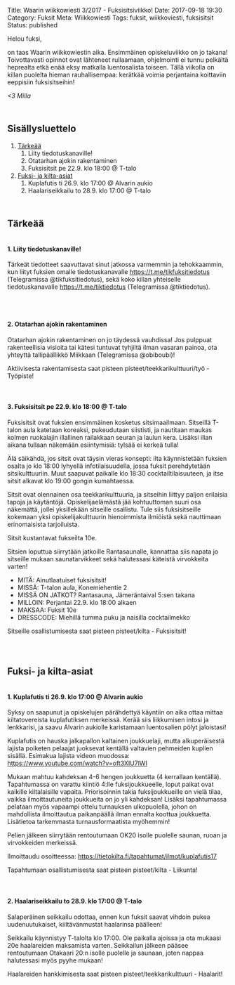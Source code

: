 Title: Waarin wiikkowiesti 3/2017 - Fuksisitsiviikko!
Date: 2017-09-18 19:30
Category: Fuksit
Meta: Wiikkowiesti
Tags: fuksit, wiikkoviesti, fuksisitsit
Status: published

Helou fuksi,

on taas Waarin wiikkowiestin aika. Ensimmäinen opiskeluviikko on jo takana! Toivottavasti opinnot ovat lähteneet rullaamaan, ohjelmointi ei tunnu pelkältä heprealta etkä enää eksy matkalla luentosalista toiseen. Tällä viikolla on killan puolelta hieman rauhallisempaa: kerätkää voimia perjantaina koittaviin eeppisiin fuksisitseihin!

<em>&lt;3 Milla</em>

<h2><div id="contents" class="small box">&nbsp;</div>Sisällysluettelo</h2>

1. <a href="#tarkeaa">Tärkeää</a>
    1. Liity tiedotuskanaville!
    2. Otatarhan ajokin rakentaminen
    3. Fuksisitsit pe 22.9. klo 18:00 @ T-talo
2. <a href="#fktapahtumat">Fuksi- ja kilta-asiat</a>
	1. Kuplafutis ti 26.9. klo 17:00 @ Alvarin aukio
	2. Haalariseikkailu to 28.9. klo 17:00 @ T-talo


<h2><div id="tarkeaa" class="small box">&nbsp;</div>Tärkeää</h2>

<h4><div class="box leima">&nbsp;</div>1. Liity tiedotuskanaville!</h4>

Tärkeät tiedotteet saavuttavat sinut jatkossa varmemmin ja tehokkaammin, kun liityt fuksien omalle tiedotuskanavalle <https://t.me/tikfuksitiedotus> (Telegramissa @tikfuksitiedotus), sekä koko killan yhteiselle tiedotuskanavalle <https://t.me/tiktiedotus> (Telegramissa @tiktiedotus).

<br/>

<h4><div class="box leima">&nbsp;</div>2. Otatarhan ajokin rakentaminen</h4>

Otatarhan ajokin rakentaminen on jo täydessä vauhdissa! Jos pulppuat rakenteellisia visioita tai kätesi tuntuvat tyhjiltä ilman vasaran painoa, ota yhteyttä tallipäällikkö Miikkaan (Telegramissa @obiboubi)!

<div class="piste tyo">Aktiivisesta rakentamisesta saat pisteen pisteet/teekkarikulttuuri/työ - Työpiste!</div>

<br/>

<h4><div class="box leima">&nbsp;</div>3. Fuksisitsit pe 22.9. klo 18:00 @ T-talo</h4>

Fuksisitsit ovat fuksien ensimmäinen kosketus sitsimaailmaan. Sitseillä T-talon aula katetaan koreaksi, pukeudutaan siististi, ja nautitaan maukas kolmen ruokalajin illallinen railakkaan seuran ja laulun kera. Lisäksi illan aikana tullaan näkemään esiintymisiä: tylsää ei kerkeä tulla!

Älä säikähdä, jos sitsit ovat täysin vieras konsepti: ilta käynnistetään fuksien osalta jo klo 18:00 lyhyellä infotilaisuudella, jossa fuksit perehdytetään sitsikulttuuriin. Muut saapuvat paikalle klo 18:30 cocktailtilaisuuteen, ja itse sitsit alkavat klo 19:00 gongin kumahtaessa.

Sitsit ovat olennainen osa teekkarikulttuuria, ja sitseihin liittyy paljon erilaisia tapoja ja käytäntöjä. Opiskelijaelämästä jää kohtuuttoman suuri osa näkemättä, jollei yksillekään sitseille osallistu. Tule siis fuksisitseille kokemaan yksi opiskelijakulttuurin hienoimmista ilmiöistä sekä nauttimaan erinomaisista tarjoiluista.

Sitsit kustantavat fukseilta 10e.

Sitsien loputtua siirrytään jatkoille Rantasaunalle, kannattaa siis napata jo sitseille mukaan saunatarvikkeet sekä halutessasi käteistä virvokkeita varten!

* MITÄ: Ainutlaatuiset fuksisitsit!
* MISSÄ: T-talon aula, Konemiehentie 2
* MISSÄ ON JATKOT? Rantasauna, Jämeräntaival 5:sen takana
* MILLOIN: Perjantai 22.9. klo 18:00 alkaen
* MAKSAA: Fuksit 10e
* DRESSCODE: Miehillä tumma puku ja naisilla cocktailmekko

<div class="piste kilta">Sitseille osallistumisesta saat pisteen pisteet/kilta - Fuksisitsit!</div>

<br/>

<h2><div id="fktapahtumat" class="small box">&nbsp;</div>Fuksi- ja kilta-asiat</h2>

<h4><div class="box leima">&nbsp;</div>1. Kuplafutis ti 26.9. klo 17:00 @ Alvarin aukio</h4>

Syksy on saapunut ja opiskelujen pärähdettyä käyntiin on aika ottaa mittaa kiltatovereista kuplafutiksen merkeissä. Kerää siis liikkumisen intosi ja lenkkarisi, ja saavu Alvarin aukiolle karistamaan luentosalien pölyt jaloistasi!

Kuplafutis on hauska jalkapallon kaltainen joukkuelaji, mutta alkuperäisestä lajista poiketen pelaajat juoksevat kentällä valtavien pehmeiden kuplien sisällä. Esimakua lajista videon muodossa: <https://www.youtube.com/watch?v=oft3XIU7lWI>

Mukaan mahtuu kahdeksan 4-6 hengen joukkuetta (4 kerrallaan kentällä). Tapahtumassa on varattu kiintiö 4:lle fuksijoukkueelle, loput paikat ovat kaikille kiltalaisille vapaita. Priorisoinnin takia fuksijoukkueille on vielä tilaa, vaikka ilmoittautuneita joukkueita on jo yli kahdeksan! Lisäksi tapahtumassa pelataan myös vapaampi ottelu turnauksen ulkopuolella, johon on mahdollista ilmoittautua paikanpäällä ilman ennalta koottua joukkuetta. Lisätietoa tarkemmasta turnausformaatista myöhemmin!

Pelien jälkeen siirrytään rentoutumaan OK20 isolle puolelle saunan, ruoan ja virvokkeiden merkeissä.

Ilmoittaudu osoitteessa: <https://tietokilta.fi/tapahtumat/ilmot/kuplafutis17>

<div class="piste kilta">Tapahtumaan osallistumisesta saat pisteen pisteet/kilta - Liikunta!</div>

<br/>

<h4><div class="box leima">&nbsp;</div>2. Haalariseikkailu to 28.9. klo 17:00 @ T-talo</h4>

Salaperäinen seikkailu odottaa, ennen kun fuksit saavat vihdoin pukea uudenuutukaiset, kiiltävänmustat haalarinsa päälleen!

Seikkailu käynnistyy T-talolta klo 17:00. Ole paikalla ajoissa ja ota mukaasi 20e haalareiden maksamista varten. Seikkailun jälkeen pääsee rentoutumaan Otakaari 20:n isolle puolelle ja saunaan, joten nappaa halutessasi myös pyyhe mukaan!

<div class="piste teekkarikulttuuri">Haalareiden hankkimisesta saat pisteen pisteet/teekkarikulttuuri - Haalarit!</div>

<br/>
